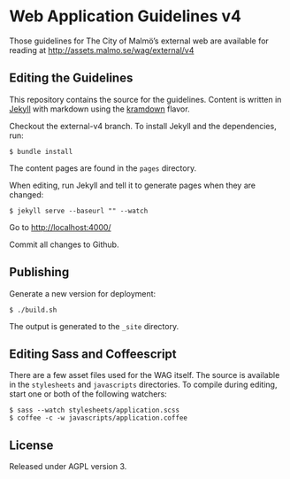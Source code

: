 Web Application Guidelines v4
==============================

Those guidelines for The City of Malmö’s external web are available for reading at http://assets.malmo.se/wag/external/v4

## Editing the Guidelines
This repository contains the source for the guidelines. Content is written in [Jekyll](http://jekyll.io) with markdown using the [kramdown](http://kramdown.rubyforge.org/syntax.html) flavor.

Checkout the external-v4 branch. To install Jekyll and the dependencies, run:

``` shell
$ bundle install
```

The content pages are found in the `pages` directory.

When editing, run Jekyll and tell it to generate pages when they are changed:

``` shell
$ jekyll serve --baseurl "" --watch
```

Go to [http://localhost:4000/](http://localhost:4000/)

Commit all changes to Github.

## Publishing
Generate a new version for deployment:

``` shell
$ ./build.sh
```
The output is generated to the `_site` directory.


## Editing Sass and Coffeescript
There are a few asset files used for the WAG itself. The source is available in the `stylesheets` and `javascripts` directories. To compile during editing, start one or both of the following watchers:

``` shell
$ sass --watch stylesheets/application.scss
$ coffee -c -w javascripts/application.coffee
```

## License
Released under AGPL version 3.
